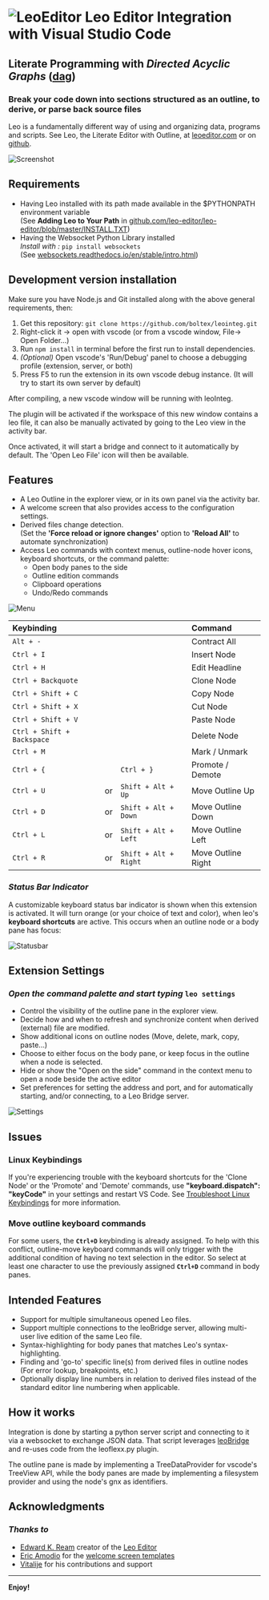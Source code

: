 # ![LeoEditor](resources/leoapp.png) Leo Editor Integration with Visual Studio Code

## Literate Programming with _Directed Acyclic Graphs_ ([dag](https://en.wikipedia.org/wiki/Directed_acyclic_graph))

### Break your code down into sections structured as an outline, to derive, or parse back source files

Leo is a fundamentally different way of using and organizing data, programs and scripts.
See Leo, the Literate Editor with Outline, at [leoeditor.com](https://leoeditor.com/)
or on [github](https://github.com/leo-editor/leo-editor).

![Screenshot](resources/animated-screenshot.gif)

## Requirements

- Having Leo installed with its path made available in the \$PYTHONPATH environment variable\
  (See **Adding Leo to Your Path** in
  [github.com/leo-editor/leo-editor/blob/master/INSTALL.TXT](https://github.com/leo-editor/leo-editor/blob/master/INSTALL.TXT#L126))
- Having the Websocket Python Library installed\
  _Install with :_ `pip install websockets`\
  (See [websockets.readthedocs.io/en/stable/intro.html](https://websockets.readthedocs.io/en/stable/intro.html))

## Development version installation

Make sure you have Node.js and Git installed along with the above general requirements, then:

1. Get this repository: `git clone https://github.com/boltex/leointeg.git`
2. Right-click it -> open with vscode (or from a vscode window, File-> Open Folder...)
3. Run `npm install` in terminal before the first run to install dependencies.
4. _(Optional)_ Open vscode's 'Run/Debug' panel to choose a debugging profile (extension, server, or both)
5. Press F5 to run the extension in its own vscode debug instance. (It will try to start its own server by default)

After compiling, a new vscode window will be running with leoInteg.

The plugin will be activated if the workspace of this new window contains a leo file,
it can also be manually activated by going to the Leo view in the activity bar.

Once activated, it will start a bridge and connect to it automatically by default.
The 'Open Leo File' icon will then be available.

## Features

- A Leo Outline in the explorer view, or in its own panel via the activity bar.
- A welcome screen that also provides access to the configuration settings.
- Derived files change detection.\
  (Set the **'Force reload or ignore changes'** option to **'Reload All'** to automate synchronization)
- Access Leo commands with context menus, outline-node hover icons, keyboard shortcuts, or the command palette:
  - Open body panes to the side
  - Outline edition commands
  - Clipboard operations
  - Undo/Redo commands

![Menu](resources/context-hover-menus.png)

| Keybinding                 |     |                       | Command            |
| :------------------------- | :-- | :-------------------- | :----------------- |
| `Alt + -`                  |     |                       | Contract All       |
| `Ctrl + I`                 |     |                       | Insert Node        |
| `Ctrl + H`                 |     |                       | Edit Headline      |
| `Ctrl + Backquote`         |     |                       | Clone Node         |
| `Ctrl + Shift + C`         |     |                       | Copy Node          |
| `Ctrl + Shift + X`         |     |                       | Cut Node           |
| `Ctrl + Shift + V`         |     |                       | Paste Node         |
| `Ctrl + Shift + Backspace` |     |                       | Delete Node        |
| `Ctrl + M`                 |     |                       | Mark / Unmark      |
| `Ctrl + {`                 |     | `Ctrl + }`            | Promote / Demote   |
| `Ctrl + U`                 | or  | `Shift + Alt + Up`    | Move Outline Up    |
| `Ctrl + D`                 | or  | `Shift + Alt + Down`  | Move Outline Down  |
| `Ctrl + L`                 | or  | `Shift + Alt + Left`  | Move Outline Left  |
| `Ctrl + R`                 | or  | `Shift + Alt + Right` | Move Outline Right |

### _Status Bar Indicator_

A customizable keyboard status bar indicator is shown when this extension is activated.
It will turn orange (or your choice of text and color), when leo's **keyboard shortcuts** are active.
This occurs when an outline node or a body pane has focus:

![Statusbar](resources/statusbar-keyboard.gif)

## Extension Settings

### _Open the command palette and start typing_ `leo settings`

- Control the visibility of the outline pane in the explorer view.
- Decide how and when to refresh and synchronize content when derived (external) file are modified.
- Show additional icons on outline nodes (Move, delete, mark, copy, paste...)
- Choose to either focus on the body pane, or keep focus in the outline when a node is selected.
- Hide or show the "Open on the side" command in the context menu to open a node beside the active editor
- Set preferences for setting the address and port, and for automatically starting, and/or connecting, to a Leo Bridge server.

![Settings](resources/welcome-settings.gif)

## Issues

### Linux Keybindings

If you're experiencing trouble with the keyboard shortcuts for
the 'Clone Node' or the 'Promote' and 'Demote' commands,
use **"keyboard.dispatch": "keyCode"** in your settings and restart VS Code.
See [Troubleshoot Linux Keybindings](https://github.com/microsoft/vscode/wiki/Keybinding-Issues#troubleshoot-linux-keybindings) for more information.

### Move outline keyboard commands

For some users, the **`Ctrl+D`** keybinding is already assigned.
To help with this conflict, outline-move keyboard commands will only trigger
with the additional condition of having no text selection in the editor.
So select at least one character to use the previously assigned **`Ctrl+D`** command in body panes.

## Intended Features

- Support for multiple simultaneous opened Leo files.
- Support multiple connections to the leoBridge server, allowing multi-user live edition of the same Leo file.
- Syntax-highlighting for body panes that matches Leo's syntax-highlighting.
- Finding and 'go-to' specific line(s) from derived files in outline nodes (For error lookup, breakpoints, etc.)
- Optionally display line numbers in relation to derived files instead of the standard editor line numbering when applicable.

## How it works

Integration is done by starting a python server script and connecting to it via a websocket to exchange JSON data. That script leverages [leoBridge](https://leoeditor.com/leoBridge.html) and re-uses code from the leoflexx.py plugin.

The outline pane is made by implementing a TreeDataProvider for vscode's TreeView API, while the body panes are made by implementing a filesystem provider and using the node's gnx as identifiers.

## Acknowledgments

### _Thanks to_

- [Edward K. Ream](https://github.com/edreamleo) creator of the [Leo Editor](https://leoeditor.com/)
- [Eric Amodio](https://github.com/eamodio) for the [welcome screen templates](https://github.com/eamodio/vscode-gitlens/tree/master/src/webviews)
- [Vitalije](https://github.com/vitalije) for his contributions and support

---

**Enjoy!**
